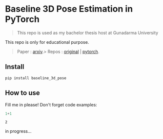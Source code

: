 <!--

#################################################
### THIS FILE WAS AUTOGENERATED! DO NOT EDIT! ###
#################################################
# file to edit: index.ipynb
# command to build the docs after a change: nbdev_build_docs

-->

# Baseline 3D Pose Estimation in PyTorch

> This repo is used as my bachelor thesis host at Gunadarma University


This repo is only for educational purpose.
> Paper : [arxiv](https://arxiv.org/abs/1705.03098).> Repos : [original](https://github.com/una-dinosauria/3d-pose-baseline) | [pytorch](https://github.com/weigq/3d_pose_baseline_pytorch).

## Install

`pip install baseline_3d_pose`

## How to use

Fill me in please! Don't forget code examples:
<div class="codecell" markdown="1">
<div class="input_area" markdown="1">

```python
1+1
```

</div>
<div class="output_area" markdown="1">




    2



</div>

</div>

in progress...
